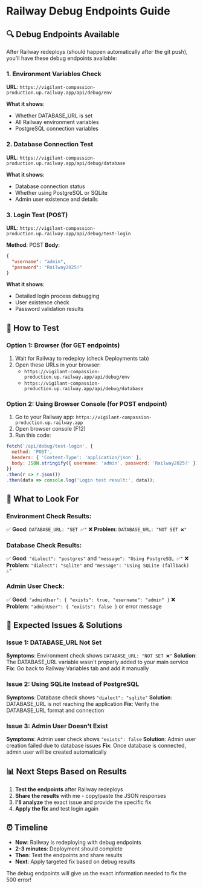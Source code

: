 # Railway Debug Endpoints Guide

## 🔍 Debug Endpoints Available

After Railway redeploys (should happen automatically after the git push), you'll have these debug endpoints available:

### 1. Environment Variables Check
**URL**: `https://vigilant-compassion-production.up.railway.app/api/debug/env`

**What it shows**:
- Whether DATABASE_URL is set
- All Railway environment variables
- PostgreSQL connection variables

### 2. Database Connection Test
**URL**: `https://vigilant-compassion-production.up.railway.app/api/debug/database`

**What it shows**:
- Database connection status
- Whether using PostgreSQL or SQLite
- Admin user existence and details

### 3. Login Test (POST)
**URL**: `https://vigilant-compassion-production.up.railway.app/api/debug/test-login`

**Method**: POST
**Body**: 
```json
{
  "username": "admin",
  "password": "Railway2025!"
}
```

**What it shows**:
- Detailed login process debugging
- User existence check
- Password validation results

## 🚀 How to Test

### Option 1: Browser (for GET endpoints)
1. Wait for Railway to redeploy (check Deployments tab)
2. Open these URLs in your browser:
   - `https://vigilant-compassion-production.up.railway.app/api/debug/env`
   - `https://vigilant-compassion-production.up.railway.app/api/debug/database`

### Option 2: Using Browser Console (for POST endpoint)
1. Go to your Railway app: `https://vigilant-compassion-production.up.railway.app`
2. Open browser console (F12)
3. Run this code:
```javascript
fetch('/api/debug/test-login', {
  method: 'POST',
  headers: { 'Content-Type': 'application/json' },
  body: JSON.stringify({ username: 'admin', password: 'Railway2025!' })
})
.then(r => r.json())
.then(data => console.log('Login test result:', data));
```

## 🎯 What to Look For

### Environment Check Results:
✅ **Good**: `DATABASE_URL: "SET ✅"`
❌ **Problem**: `DATABASE_URL: "NOT SET ❌"`

### Database Check Results:
✅ **Good**: `"dialect": "postgres"` and `"message": "Using PostgreSQL ✅"`
❌ **Problem**: `"dialect": "sqlite"` and `"message": "Using SQLite (fallback) ⚠️"`

### Admin User Check:
✅ **Good**: `"adminUser": { "exists": true, "username": "admin" }`
❌ **Problem**: `"adminUser": { "exists": false }` or error message

## 🔧 Expected Issues & Solutions

### Issue 1: DATABASE_URL Not Set
**Symptoms**: Environment check shows `DATABASE_URL: "NOT SET ❌"`
**Solution**: The DATABASE_URL variable wasn't properly added to your main service
**Fix**: Go back to Railway Variables tab and add it manually

### Issue 2: Using SQLite Instead of PostgreSQL
**Symptoms**: Database check shows `"dialect": "sqlite"`
**Solution**: DATABASE_URL is not reaching the application
**Fix**: Verify the DATABASE_URL format and connection

### Issue 3: Admin User Doesn't Exist
**Symptoms**: Admin user check shows `"exists": false`
**Solution**: Admin user creation failed due to database issues
**Fix**: Once database is connected, admin user will be created automatically

## 📊 Next Steps Based on Results

1. **Test the endpoints** after Railway redeploys
2. **Share the results** with me - copy/paste the JSON responses
3. **I'll analyze** the exact issue and provide the specific fix
4. **Apply the fix** and test login again

## ⏰ Timeline

- **Now**: Railway is redeploying with debug endpoints
- **2-3 minutes**: Deployment should complete
- **Then**: Test the endpoints and share results
- **Next**: Apply targeted fix based on debug results

The debug endpoints will give us the exact information needed to fix the 500 error!
